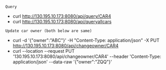 `Query`

- curl http://130.195.10.173:8080/api/query/CAR4
- curl http://130.195.10.173:8080/api/queryallcars


`Update car owner (both below are same)`

- curl -d '{"owner":"ABC"}' -H "Content-Type: application/json" -X PUT http://130.195.10.173:8080/api/changeowner/CAR4
- curl --location --request PUT '130.195.10.173:8080/api/changeowner/CAR4' --header 'Content-Type: application/json' --data-raw '{"owner":"ZQQ"}'
